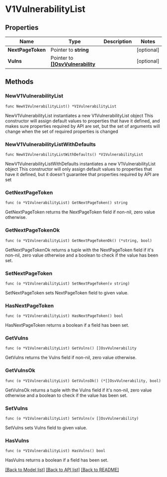 # V1VulnerabilityList

## Properties

Name | Type | Description | Notes
------------ | ------------- | ------------- | -------------
**NextPageToken** | Pointer to **string** |  | [optional] 
**Vulns** | Pointer to [**[]OsvVulnerability**](OsvVulnerability.md) |  | [optional] 

## Methods

### NewV1VulnerabilityList

`func NewV1VulnerabilityList() *V1VulnerabilityList`

NewV1VulnerabilityList instantiates a new V1VulnerabilityList object
This constructor will assign default values to properties that have it defined,
and makes sure properties required by API are set, but the set of arguments
will change when the set of required properties is changed

### NewV1VulnerabilityListWithDefaults

`func NewV1VulnerabilityListWithDefaults() *V1VulnerabilityList`

NewV1VulnerabilityListWithDefaults instantiates a new V1VulnerabilityList object
This constructor will only assign default values to properties that have it defined,
but it doesn't guarantee that properties required by API are set

### GetNextPageToken

`func (o *V1VulnerabilityList) GetNextPageToken() string`

GetNextPageToken returns the NextPageToken field if non-nil, zero value otherwise.

### GetNextPageTokenOk

`func (o *V1VulnerabilityList) GetNextPageTokenOk() (*string, bool)`

GetNextPageTokenOk returns a tuple with the NextPageToken field if it's non-nil, zero value otherwise
and a boolean to check if the value has been set.

### SetNextPageToken

`func (o *V1VulnerabilityList) SetNextPageToken(v string)`

SetNextPageToken sets NextPageToken field to given value.

### HasNextPageToken

`func (o *V1VulnerabilityList) HasNextPageToken() bool`

HasNextPageToken returns a boolean if a field has been set.

### GetVulns

`func (o *V1VulnerabilityList) GetVulns() []OsvVulnerability`

GetVulns returns the Vulns field if non-nil, zero value otherwise.

### GetVulnsOk

`func (o *V1VulnerabilityList) GetVulnsOk() (*[]OsvVulnerability, bool)`

GetVulnsOk returns a tuple with the Vulns field if it's non-nil, zero value otherwise
and a boolean to check if the value has been set.

### SetVulns

`func (o *V1VulnerabilityList) SetVulns(v []OsvVulnerability)`

SetVulns sets Vulns field to given value.

### HasVulns

`func (o *V1VulnerabilityList) HasVulns() bool`

HasVulns returns a boolean if a field has been set.


[[Back to Model list]](../README.md#documentation-for-models) [[Back to API list]](../README.md#documentation-for-api-endpoints) [[Back to README]](../README.md)


